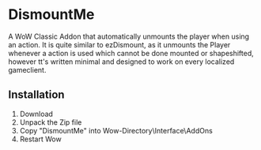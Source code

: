 # DismountMe
A WoW Classic Addon that automatically unmounts the player when using an action. It is quite similar to ezDismount, as it unmounts the Player whenever a action is used which cannot be done mounted or shapeshifted, however tt's written minimal and designed to work on every localized gameclient.

## Installation
1. Download
2. Unpack the Zip file
3. Copy "DismountMe" into Wow-Directory\Interface\AddOns
4. Restart Wow